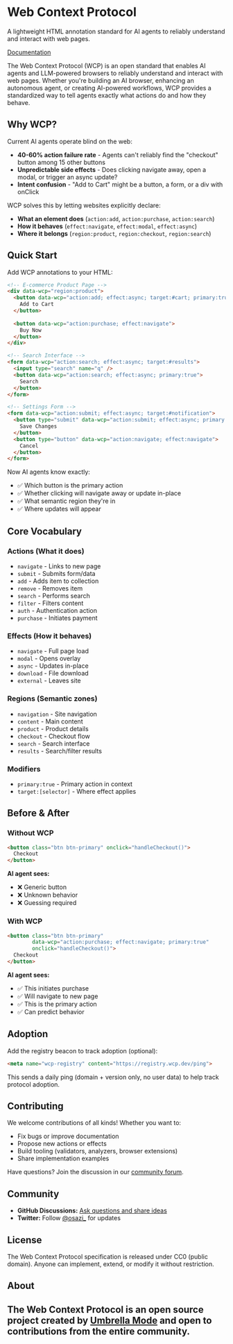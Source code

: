 # Web Context Protocol

A lightweight HTML annotation standard for AI agents to reliably understand and interact with web pages.

[Documentation](https://wcp.dev)

The Web Context Protocol (WCP) is an open standard that enables AI agents and LLM-powered browsers to reliably understand and interact with web pages. Whether you're building an AI browser, enhancing an autonomous agent, or creating AI-powered workflows, WCP provides a standardized way to tell agents exactly what actions do and how they behave.

## Why WCP?

Current AI agents operate blind on the web:
- **40-60% action failure rate** - Agents can't reliably find the "checkout" button among 15 other buttons
- **Unpredictable side effects** - Does clicking navigate away, open a modal, or trigger an async update?
- **Intent confusion** - "Add to Cart" might be a button, a form, or a div with onClick

WCP solves this by letting websites explicitly declare:
- **What an element does** (`action:add`, `action:purchase`, `action:search`)
- **How it behaves** (`effect:navigate`, `effect:modal`, `effect:async`)
- **Where it belongs** (`region:product`, `region:checkout`, `region:search`)

## Quick Start

Add WCP annotations to your HTML:

```html
<!-- E-commerce Product Page -->
<div data-wcp="region:product">
  <button data-wcp="action:add; effect:async; target:#cart; primary:true">
    Add to Cart
  </button>
  
  <button data-wcp="action:purchase; effect:navigate">
    Buy Now
  </button>
</div>

<!-- Search Interface -->
<form data-wcp="action:search; effect:async; target:#results">
  <input type="search" name="q" />
  <button data-wcp="action:search; effect:async; primary:true">
    Search
  </button>
</form>

<!-- Settings Form -->
<form data-wcp="action:submit; effect:async; target:#notification">
  <button type="submit" data-wcp="action:submit; effect:async; primary:true">
    Save Changes
  </button>
  <button type="button" data-wcp="action:navigate; effect:navigate">
    Cancel
  </button>
</form>
```

Now AI agents know exactly:
- ✅ Which button is the primary action
- ✅ Whether clicking will navigate away or update in-place
- ✅ What semantic region they're in
- ✅ Where updates will appear

## Core Vocabulary

### Actions (What it does)
- `navigate` - Links to new page
- `submit` - Submits form/data
- `add` - Adds item to collection
- `remove` - Removes item
- `search` - Performs search
- `filter` - Filters content
- `auth` - Authentication action
- `purchase` - Initiates payment

### Effects (How it behaves)
- `navigate` - Full page load
- `modal` - Opens overlay
- `async` - Updates in-place
- `download` - File download
- `external` - Leaves site

### Regions (Semantic zones)
- `navigation` - Site navigation
- `content` - Main content
- `product` - Product details
- `checkout` - Checkout flow
- `search` - Search interface
- `results` - Search/filter results

### Modifiers
- `primary:true` - Primary action in context
- `target:[selector]` - Where effect applies

## Before & After

### Without WCP
```html
<button class="btn btn-primary" onclick="handleCheckout()">
  Checkout
</button>
```
**AI agent sees:**
- ❌ Generic button
- ❌ Unknown behavior
- ❌ Guessing required

### With WCP
```html
<button class="btn btn-primary" 
        data-wcp="action:purchase; effect:navigate; primary:true"
        onclick="handleCheckout()">
  Checkout
</button>
```
**AI agent sees:**
- ✅ This initiates purchase
- ✅ Will navigate to new page
- ✅ This is the primary action
- ✅ Can predict behavior

## Adoption

Add the registry beacon to track adoption (optional):

```html
<meta name="wcp-registry" content="https://registry.wcp.dev/ping">
```

This sends a daily ping (domain + version only, no user data) to help track protocol adoption.

## Contributing

We welcome contributions of all kinds! Whether you want to:
- Fix bugs or improve documentation
- Propose new actions or effects
- Build tooling (validators, analyzers, browser extensions)
- Share implementation examples


Have questions? Join the discussion in our [community forum](https://github.com/orgs/webcontextprotocol/discussions).

## Community

- **GitHub Discussions:** [Ask questions and share ideas](https://github.com/orgs/webcontextprotocol/discussions)
- **Twitter:** Follow [@osazi_](https://twitter.com/sheevammmm) for updates


## License

The Web Context Protocol specification is released under CC0 (public domain). Anyone can implement, extend, or modify it without restriction.

## About

The Web Context Protocol is an open source project created by [Umbrella Mode](https://umbrellamode.com) and open to contributions from the entire community.
---

